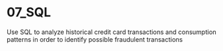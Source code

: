 # 07_SQL
Use SQL to analyze historical credit card transactions and consumption patterns in order to identify possible fraudulent transactions
